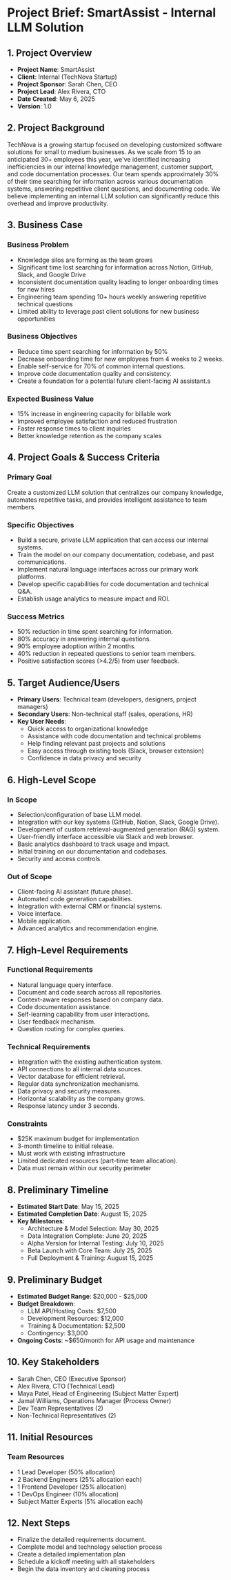 # Project Brief: SmartAssist - Internal LLM Solution

## 1. Project Overview

* **Project Name**: SmartAssist
* **Client**: Internal (TechNova Startup)
* **Project Sponsor**: Sarah Chen, CEO
* **Project Lead**: Alex Rivera, CTO
* **Date Created**: May 6, 2025
* **Version**: 1.0

## 2. Project Background

TechNova is a growing startup focused on developing customized software solutions for small to medium businesses. As we scale from 15 to an anticipated 30+ employees this year, we've identified increasing inefficiencies in our internal knowledge management, customer support, and code documentation processes. Our team spends approximately 30% of their time searching for information across various documentation systems, answering repetitive client questions, and documenting code. We believe implementing an internal LLM solution can significantly reduce this overhead and improve productivity.

## 3. Business Case

### Business Problem

* Knowledge silos are forming as the team grows
* Significant time lost searching for information across Notion, GitHub, Slack, and Google Drive
* Inconsistent documentation quality leading to longer onboarding times for new hires
* Engineering team spending 10+ hours weekly answering repetitive technical questions
* Limited ability to leverage past client solutions for new business opportunities

### Business Objectives

* Reduce time spent searching for information by 50%
* Decrease onboarding time for new employees from 4 weeks to 2 weeks.
* Enable self-service for 70% of common internal questions.
* Improve code documentation quality and consistency.
* Create a foundation for a potential future client-facing AI assistant.s

### Expected Business Value

* 15% increase in engineering capacity for billable work
* Improved employee satisfaction and reduced frustration
* Faster response times to client inquiries
* Better knowledge retention as the company scales

## 4. Project Goals & Success Criteria

### Primary Goal

Create a customized LLM solution that centralizes our company knowledge, automates repetitive tasks, and provides intelligent assistance to team members.

### Specific Objectives

* Build a secure, private LLM application that can access our internal systems.
* Train the model on our company documentation, codebase, and past communications.
* Implement natural language interfaces across our primary work platforms.
* Develop specific capabilities for code documentation and technical Q&A.
* Establish usage analytics to measure impact and ROI.

### Success Metrics

* 50% reduction in time spent searching for information.
* 80% accuracy in answering internal questions.
* 90% employee adoption within 2 months.
* 40% reduction in repeated questions to senior team members.
* Positive satisfaction scores (>4.2/5) from user feedback.

## 5. Target Audience/Users

* **Primary Users**: Technical team (developers, designers, project managers)
* **Secondary Users**: Non-technical staff (sales, operations, HR)
* **Key User Needs**:
  - Quick access to organizational knowledge
  - Assistance with code documentation and technical problems
  - Help finding relevant past projects and solutions
  - Easy access through existing tools (Slack, browser extension)
  - Confidence in data privacy and security

## 6. High-Level Scope

### In Scope

* Selection/configuration of base LLM model.
* Integration with our key systems (GitHub, Notion, Slack, Google Drive).
* Development of custom retrieval-augmented generation (RAG) system.
* User-friendly interface accessible via Slack and web browser.
* Basic analytics dashboard to track usage and impact.
* Initial training on our documentation and codebases.
* Security and access controls.

###

###

### Out of Scope

* Client-facing AI assistant (future phase).
* Automated code generation capabilities.
* Integration with external CRM or financial systems.
* Voice interface.
* Mobile application.
* Advanced analytics and recommendation engine.

## 7. High-Level Requirements

### Functional Requirements

* Natural language query interface.
* Document and code search across all repositories.
* Context-aware responses based on company data.
* Code documentation assistance.
* Self-learning capability from user interactions.
* User feedback mechanism.
* Question routing for complex queries.

### Technical Requirements

* Integration with the existing authentication system.
* API connections to all internal data sources.
* Vector database for efficient retrieval.
* Regular data synchronization mechanisms.
* Data privacy and security measures.
* Horizontal scalability as the company grows.
* Response latency under 3 seconds.

### Constraints

* $25K maximum budget for implementation
* 3-month timeline to initial release.
* Must work with existing infrastructure
* Limited dedicated resources (part-time team allocation).
* Data must remain within our security perimeter

## 8. Preliminary Timeline

* **Estimated Start Date**: May 15, 2025
* **Estimated Completion Date**: August 15, 2025
* **Key Milestones**:
  - Architecture & Model Selection: May 30, 2025
  - Data Integration Complete: June 20, 2025
  - Alpha Version for Internal Testing: July 10, 2025
  - Beta Launch with Core Team: July 25, 2025
  - Full Deployment & Training: August 15, 2025

## 9. Preliminary Budget

* **Estimated Budget Range**: $20,000 - $25,000
* **Budget Breakdown**:
  - LLM API/Hosting Costs: $7,500
  - Development Resources: $12,000
  - Training & Documentation: $2,500
  - Contingency: $3,000
* **Ongoing Costs**: ~$650/month for API usage and maintenance

## 10. Key Stakeholders

* Sarah Chen, CEO (Executive Sponsor)
* Alex Rivera, CTO (Technical Lead)
* Maya Patel, Head of Engineering (Subject Matter Expert)
* Jamal Williams, Operations Manager (Process Owner)
* Dev Team Representatives (2)
* Non-Technical Representatives (2)

##

##

## 11. Initial Resources

### Team Resources

* 1 Lead Developer (50% allocation)
* 2 Backend Engineers (25% allocation each)
* 1 Frontend Developer (25% allocation)
* 1 DevOps Engineer (10% allocation)
* Subject Matter Experts (5% allocation each)

## 12. Next Steps

* Finalize the detailed requirements document.
* Complete model and technology selection process
* Create a detailed implementation plan
* Schedule a kickoff meeting with all stakeholders
* Begin the data inventory and cleaning process

##

##